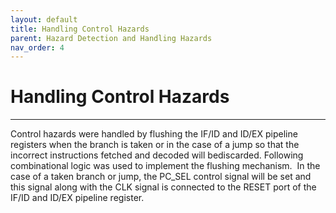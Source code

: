 ```yaml
---
layout: default
title: Handling Control Hazards
parent: Hazard Detection and Handling Hazards
nav_order: 4
---
```


# Handling Control Hazards

---

Control‌ ‌hazards‌‌ were‌‌ handled‌‌ by‌‌ flushing‌‌ the‌‌ IF/ID‌‌ and‌‌ ID/EX‌‌ pipeline‌‌ register‌‌s when‌‌ the‌‌ branch‌‌ is‌‌ taken‌ ‌or‌ ‌in‌ ‌the‌ ‌case‌ ‌of‌ ‌a‌ ‌jump‌ ‌so‌ ‌that‌ ‌the‌ ‌incorrect‌ ‌instructions‌ ‌fetched‌ ‌and‌ ‌decoded‌ ‌will‌ ‌be‌‌discarded.‌ ‌Following‌ ‌combinational‌ ‌logic‌ ‌was‌ ‌used‌ ‌to‌ ‌implement‌ ‌the‌ ‌flushing‌ ‌mechanism.‌‌ ‌
In ‌‌the‌‌ case‌‌ of‌‌ a‌‌ taken‌‌ branch‌‌ or‌‌ jump‌‌, the‌‌ PC_SEL‌‌ control‌‌ signal‌‌ will‌‌ be‌‌ set‌‌ and‌‌ this‌‌ signal‌‌ along‌‌ with‌‌ the‌ ‌CLK‌ ‌signal‌ ‌is‌ ‌connected‌ ‌to‌ ‌the‌ ‌RESET‌ ‌port‌ ‌of‌ ‌the‌ ‌IF/ID‌ ‌and‌ ‌ID/EX‌ ‌pipeline‌ ‌register.

